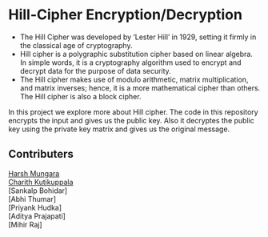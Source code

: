 
# Hill-Cipher Encryption/Decryption
- The Hill Cipher was developed by ‘Lester Hill’ in 1929, setting it firmly in the classical age of cryptography.
- Hill cipher is a polygraphic substitution cipher based on linear algebra. In simple words, it is a cryptography algorithm used to encrypt and decrypt data for the  purpose of data security.
- The Hill cipher makes use of modulo arithmetic, matrix multiplication, and matrix inverses; hence, it is a more mathematical cipher than others. The Hill cipher is also a block cipher.

In this project we explore more about Hill cipher. The code in this repository encrypts the input and gives us the public key. Also it decryptes the public key using the private key matrix and gives us the original message.
 

## Contributers

[Harsh Mungara](https://github.com/Harsh62004)  
[Charith Kutikuppala](https://github.com/itsmeck24)  
[Sankalp Bohidar]  
[Abhi Thumar]  
[Priyank Hudka]  
[Aditya Prajapati]  
[Mihir Raj]  
